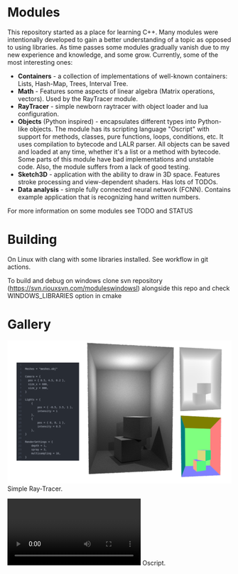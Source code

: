 # **Modules**



This repository started as a place for learning C++.
Many modules were intentionally developed to gain a better understanding of a topic as opposed to using libraries. As time passes some modules gradually vanish due to my new experience and knowledge, and some grow.
Currently, some of the most interesting ones:

* **Containers** - a collection of implementations of well-known containers: Lists, Hash-Map, Trees, Interval Tree.
* **Math** -  Features some aspects of linear algebra (Matrix operations, vectors). Used by the RayTracer module.
* **RayTracer** -  simple newborn raytracer with object loader and lua configuration.
* **Objects** (Python inspired) - encapsulates different types into Python-like objects. The module has its scripting language "Oscript" with support for methods, classes, pure functions, loops, conditions, etc. It uses compilation to bytecode and LALR parser. All objects can be saved and loaded at any time, whether it's a list or a method with bytecode. Some parts of this module have bad implementations and unstable code. Also, the module suffers from a lack of good testing.
* **Sketch3D** - application with the ability to draw in 3D space. Features stroke processing and view-dependent shaders. Has lots of TODOs.
* **Data analysis** - simple fully connected neural network (FCNN). Contains example application that is recognizing hand written numbers.



For more information on some modules see TODO and STATUS



# **Building**

On Linux with clang with some libraries installed. See workflow in git actions.

To build and debug on windows clone svn repository (https://svn.riouxsvn.com/moduleswindowsl) alongside this repo and check WINDOWS_LIBRARIES option in cmake



# **Gallery**

![RayTracer](.docs/Gallery/RayTracer.png)
Simple Ray-Tracer.

![Oscript](.docs/Gallery/Oscript.mp4)
Oscript.
